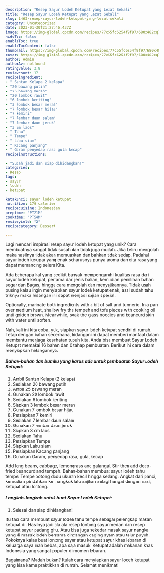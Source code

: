```yaml
---
description: "Resep Sayur Lodeh Ketupat yang Lezat Sekali"
title: "Resep Sayur Lodeh Ketupat yang Lezat Sekali"
slug: 1465-resep-sayur-lodeh-ketupat-yang-lezat-sekali
category: Uncategorized
date: 2023-01-30T21:27:46.437Z
image: https://img-global.cpcdn.com/recipes/77c55fc6254f9f97/680x482cq70/sayur-lodeh-ketupat-foto-resep-utama.jpg
hideToc: false
enableToc: true
enableTocContent: false
thumbnail: https://img-global.cpcdn.com/recipes/77c55fc6254f9f97/680x482cq70/sayur-lodeh-ketupat-foto-resep-utama.jpg
cover: https://img-global.cpcdn.com/recipes/77c55fc6254f9f97/680x482cq70/sayur-lodeh-ketupat-foto-resep-utama.jpg
author: Admin
authorAv: notfound
ratingvalue: 3.8
reviewcount: 17
recipeingredient:
- " Santan Kelapa 2 kelapa"
- "20 bawang putih"
- "25 bawang merah"
- "20 lombok rawit"
- "6 lombok keriting"
- "3 lombok besar merah"
- "7 lombok besar hijau"
- "7 kemiri"
- "7 lembar daun salam"
- "7 lembar daun jeruk"
- "3 cm laos"
- " Tahu"
- " Tempe"
- " Labu siam"
- " Kacang panjang"
- " Garam penyedap rasa gula kecap"
recipeinstructions:

- "Sudah jadi dan siap dihidangkan!"
categories:
- Resep
tags:
- sayur
- lodeh
- ketupat

katakunci: sayur lodeh ketupat 
nutrition: 279 calories
recipecuisine: Indonesian
preptime: "PT21M"
cooktime: "PT54M"
recipeyield: "2"
recipecategory: Dessert

---
```





Lagi mencari inspirasi resep sayur lodeh ketupat yang unik? Cara membuatnya sangat tidak susah dan tidak juga mudah. Jika keliru mengolah maka hasilnya tidak akan memuaskan dan bahkan tidak sedap. Padahal sayur lodeh ketupat yang enak seharusnya punya aroma dan cita rasa yang dapat memancing selera Kita.





Ada beberapa hal yang sedikit banyak mempengaruhi kualitas rasa dari sayur lodeh ketupat, pertama dari jenis bahan, kemudian pemilihan bahan segar dan Bagus, hingga cara mengolah dan menyajikannya. Tidak usah pusing kalau ingin menyiapkan sayur lodeh ketupat enak,      asal sudah tahu triknya maka hidangan ini dapat menjadi sajian spesial.














Optionally, marinate both ingredients with a bit of salt and turmeric. In a pan over medium heat, shallow fry the tempeh and tofu pieces with cooking oil until golden brown. Meanwhile, soak the glass noodles and beancurd skin with water until soften.






Nah, kali ini kita coba, yuk, siapkan sayur lodeh ketupat sendiri di rumah. Tetap dengan bahan sederhana, hidangan ini dapat memberi manfaat dalam membantu menjaga kesehatan tubuh kita. Anda bisa membuat Sayur Lodeh Ketupat memakai 16 bahan dan 0 tahap pembuatan. Berikut ini cara dalam menyiapkan hidangannya.

<!--inarticleads1-->

##### Bahan-bahan dan bumbu yang harus ada untuk pembuatan Sayur Lodeh Ketupat:

1. Ambil  Santan Kelapa (2 kelapa)
1. Sediakan 20 bawang putih
1. Ambil 25 bawang merah
1. Gunakan 20 lombok rawit
1. Sediakan 6 lombok keriting
1. Siapkan 3 lombok besar merah
1. Gunakan 7 lombok besar hijau
1. Persiapkan 7 kemiri
1. Sediakan 7 lembar daun salam
1. Gunakan 7 lembar daun jeruk
1. Siapkan 3 cm laos
1. Sediakan  Tahu
1. Persiapkan  Tempe
1. Siapkan  Labu siam
1. Persiapkan  Kacang panjang
1. Gunakan  Garam, penyedap rasa, gula, kecap


Add long beans, cabbage, lemongrass and galangal. Stir then add deep-fried beancurd and tempeh. Bahan-bahan membuat sayur lodeh tahu tempe: Tempe potong dadu ukuran kecil hingga sedang. Angkat dari panci, kemudian pindahkan ke mangkuk lalu sajikan selagi hangat dengan nasi, ketupat atau lontong. 

<!--inarticleads2-->

##### Langkah-langkah untuk buat Sayur Lodeh Ketupat:


1. Selesai dan siap dihidangkan!

Itu tadi cara membuat sayur lodeh tahu tempe sebagai pelengkap makan ketupat di. Hasilnya jadi ala ala resep lontong sayur medan dan resep ketupat sayur padang gitu. Atau bisa juga sekedar masak sayur nangka yang di masak lodeh bersama cincangan daging ayam atau telur puyuh. Pokoknya kalau buat lontong sayur atau ketupat sayur khas lebaran di keluarga saya mah bebas, apa saja masuk. Ketupat adalah makanan khas Indonesia yang sangat populer di momen lebaran. 

Bagaimana? Mudah bukan? Itulah cara menyiapkan sayur lodeh ketupat yang bisa kamu praktikkan di rumah. Selamat menikmati
